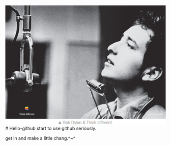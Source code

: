 ![](2016-10-17_124856.jpg)# Hello-github
start to use github seriously.

get in and make a little chang.^~^
